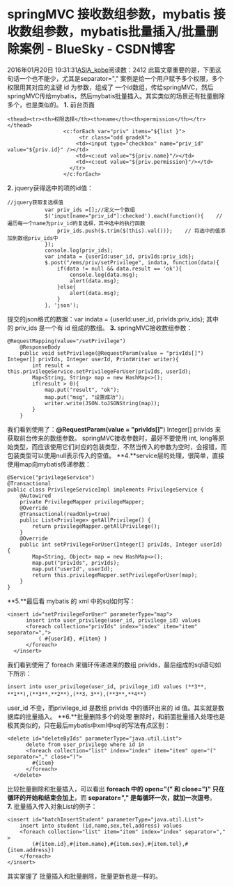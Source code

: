 # springMVC 接收数组参数，mybatis 接收数组参数，mybatis批量插入/批量删除案例 - BlueSky - CSDN博客
2016年01月20日 19:31:31[ASIA_kobe](https://me.csdn.net/ASIA_kobe)阅读数：2412
此篇文章重要的是，下面这句话一个也不能少，尤其是separator=","
<foreach collection="privIds" index="index" item="item" separator=",">
案例是给一个用户赋予多个权限，多个权限用其对应的主键 id 为参数，组成了 一个id数组，传给springMVC，然后springMVC传给mybatis，然后mybatis批量插入。其实类似的场景还有批量删除多个，也是类似的。
**1.** 前台页面
```
<thead><tr><th>权限选择</th><th>name</th><th>permission</th></tr></thead>
                  <c:forEach var="priv" items="${list }">
                       <tr class="odd gradeX">
                      <td><input type="checkbox" name="priv_id" value="${priv.id}" /></td>
                      <td><c:out value="${priv.name}"/></td>
                      <td><c:out value="${priv.permission}"/></td>
                    </tr>
                  </c:forEach>
```
**2.** jquery获得选中的项的id值：
```
//jquery获取复选框值    
            var priv_ids =[];//定义一个数组    
            $('input[name="priv_id"]:checked').each(function(){    // 遍历每一个name为priv_id的复选框，其中选中的执行函数    
                priv_ids.push($.trim($(this).val()));    // 将选中的值添加到数组priv_ids中    
            });
            console.log(priv_ids);
            var indata = {userId:user_id, privIds:priv_ids};
            $.post("/ems/priv/setPrivilege", indata, function(data){
                if(data != null && data.result == 'ok'){
                    console.log(data.msg);
                    alert(data.msg);
                }else{
                    alert(data.msg);
                }
            }, 'json');
```
提交的json格式的数据：var indata = {userId:user_id, privIds:priv_ids};
其中的 priv_ids 是一个有 id 组成的数组。
**3.** springMVC接收数组参数：
```
@RequestMapping(value="/setPrivilege")
    @ResponseBody
    public void setPrivilege(@RequestParam(value = "privIds[]") Integer[] privIds, Integer userId, PrintWriter writer){
        int result = this.privilegeService.setPrivilegeForUser(privIds, userId);
        Map<String, String> map = new HashMap<>();
        if(result > 0){
            map.put("result", "ok");
            map.put("msg", "设置成功");
            writer.write(JSON.toJSONString(map));
        }
    }
```
我们看到使用了：**@RequestParam(value = "privIds[]"**) Integer[] privIds 来获取前台传来的数组参数。
springMVC接收参数时，最好不要使用 int, long等原始类型，而应该使用它们对应的包装类型，不然当传入的参数为空时，会报错，而包装类型可以使用null表示传入的空值。
**4.**service层的处理，很简单，直接使用map向mybatis传递参数：
```
@Service("privilegeService")
@Transactional
public class PrivilegeServiceImpl implements PrivilegeService {
    @Autowired
    private PrivilegeMapper privilegeMapper;
    @Override
    @Transactional(readOnly=true)
    public List<Privilege> getAllPrivilege() {
        return privilegeMapper.getAllPrivilege();
    }
    @Override
    public int setPrivilegeForUser(Integer[] privIds, Integer userId) {
        Map<String, Object> map = new HashMap<>();
        map.put("privIds", privIds);
        map.put("userId", userId);
        return this.privilegeMapper.setPrivilegeForUser(map);
    }
}
```
**5.**最后看 mybatis 的 xml 中的sql如何写：
```
<insert id="setPrivilegeForUser" parameterType="map">
      insert into user_privilege(user_id, privilege_id) values 
      <foreach collection="privIds" index="index" item="item" separator=",">
          ( #{userId}, #{item} )
      </foreach>
  </insert>
```
我们看到使用了 foreach 来循环传递进来的数组 privIds，最后组成的sql语句如下所示：
```
insert into user_privilege(user_id, privilege_id) values (**3**, **1**),(**3**,**2**),(**3，3**),(**3**,**4**)
```
user_id 不变，而privilege_id 是数组 privIds 中的循环出来的 id 值。其实就是数据库的批量插入。
**6.**批量删除多个的处理
删除时，和前面批量插入处理也是极其类似的，只在最后mybatis中xml中sql的写法有点区别：
```
<delete id="deleteByIds" parameterType="java.util.List">
      delete from user_privilege where id in
      <foreach collection="list" index="index" item="item" open="(" separator="," close=")">   
        #{item}   
      </foreach>  
  </delete>
```
比较批量删除和批量插入，可以看出 **foreach 中的 open="(" 和 close=")" 只在循环的开始和结束会加上**，而 **separator="," 是每循环一次，就加一次逗号**。
**7.** 批量插入传入对象List的例子：
```
<insert id="batchInsertStudent" parameterType="java.util.List">  
    insert into student (id,name,sex,tel,address) values
    <foreach collection="list" item="item" index="index" separator="," >  
        (#{item.id},#{item.name},#{item.sex},#{item.tel},#{item.address})  
    </foreach>  
</insert>
```
其实掌握了 批量插入和批量删除，批量更新也是一样的。
